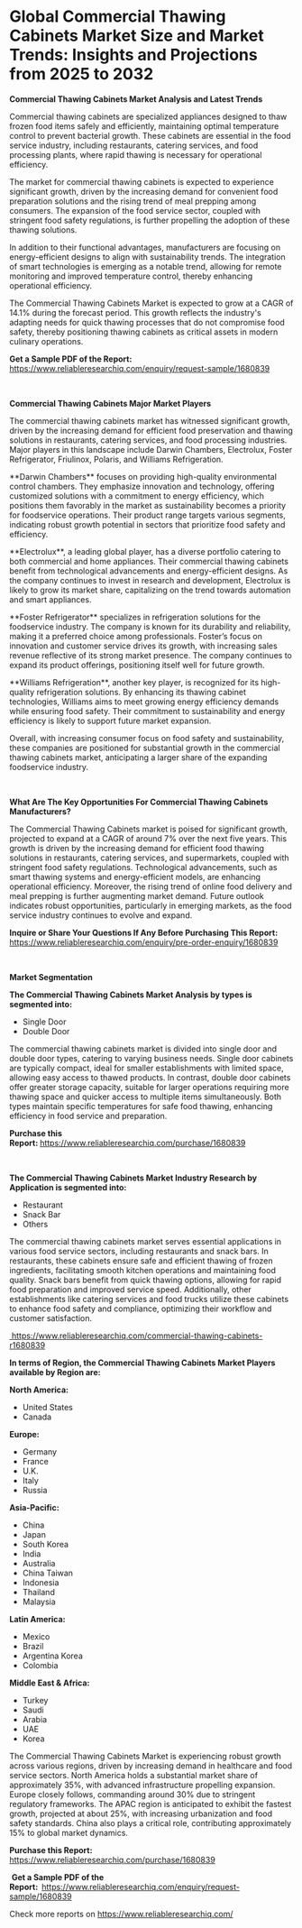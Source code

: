 <p><h1>Global Commercial Thawing Cabinets Market Size and Market Trends: Insights and Projections from 2025 to 2032</h1></p><p><strong>Commercial Thawing Cabinets Market Analysis and Latest Trends</strong></p>
<p><p>Commercial thawing cabinets are specialized appliances designed to thaw frozen food items safely and efficiently, maintaining optimal temperature control to prevent bacterial growth. These cabinets are essential in the food service industry, including restaurants, catering services, and food processing plants, where rapid thawing is necessary for operational efficiency.</p><p>The market for commercial thawing cabinets is expected to experience significant growth, driven by the increasing demand for convenient food preparation solutions and the rising trend of meal prepping among consumers. The expansion of the food service sector, coupled with stringent food safety regulations, is further propelling the adoption of these thawing solutions.</p><p>In addition to their functional advantages, manufacturers are focusing on energy-efficient designs to align with sustainability trends. The integration of smart technologies is emerging as a notable trend, allowing for remote monitoring and improved temperature control, thereby enhancing operational efficiency.</p><p>The Commercial Thawing Cabinets Market is expected to grow at a CAGR of 14.1% during the forecast period. This growth reflects the industry's adapting needs for quick thawing processes that do not compromise food safety, thereby positioning thawing cabinets as critical assets in modern culinary operations.</p></p>
<p><strong>Get a Sample PDF of the Report:&nbsp;</strong> <a href="https://www.reliableresearchiq.com/enquiry/request-sample/1680839?utm_campaign=3200&utm_medium=2&utm_source=Github&utm_content=ia&utm_term=10042025&utm_id=commercial-thawing-cabinets">https://www.reliableresearchiq.com/enquiry/request-sample/1680839</a></p>
<p>&nbsp;</p>
<p><strong>Commercial Thawing Cabinets Major Market Players</strong></p>
<p><p>The commercial thawing cabinets market has witnessed significant growth, driven by the increasing demand for efficient food preservation and thawing solutions in restaurants, catering services, and food processing industries. Major players in this landscape include Darwin Chambers, Electrolux, Foster Refrigerator, Friulinox, Polaris, and Williams Refrigeration.</p><p>**Darwin Chambers** focuses on providing high-quality environmental control chambers. They emphasize innovation and technology, offering customized solutions with a commitment to energy efficiency, which positions them favorably in the market as sustainability becomes a priority for foodservice operations. Their product range targets various segments, indicating robust growth potential in sectors that prioritize food safety and efficiency.</p><p>**Electrolux**, a leading global player, has a diverse portfolio catering to both commercial and home appliances. Their commercial thawing cabinets benefit from technological advancements and energy-efficient designs. As the company continues to invest in research and development, Electrolux is likely to grow its market share, capitalizing on the trend towards automation and smart appliances.</p><p>**Foster Refrigerator** specializes in refrigeration solutions for the foodservice industry. The company is known for its durability and reliability, making it a preferred choice among professionals. Foster’s focus on innovation and customer service drives its growth, with increasing sales revenue reflective of its strong market presence. The company continues to expand its product offerings, positioning itself well for future growth.</p><p>**Williams Refrigeration**, another key player, is recognized for its high-quality refrigeration solutions. By enhancing its thawing cabinet technologies, Williams aims to meet growing energy efficiency demands while ensuring food safety. Their commitment to sustainability and energy efficiency is likely to support future market expansion.</p><p>Overall, with increasing consumer focus on food safety and sustainability, these companies are positioned for substantial growth in the commercial thawing cabinets market, anticipating a larger share of the expanding foodservice industry.</p></p>
<p>&nbsp;</p>
<p><strong>What Are The Key Opportunities For Commercial Thawing Cabinets Manufacturers?</strong></p>
<p><p>The Commercial Thawing Cabinets market is poised for significant growth, projected to expand at a CAGR of around 7% over the next five years. This growth is driven by the increasing demand for efficient food thawing solutions in restaurants, catering services, and supermarkets, coupled with stringent food safety regulations. Technological advancements, such as smart thawing systems and energy-efficient models, are enhancing operational efficiency. Moreover, the rising trend of online food delivery and meal prepping is further augmenting market demand. Future outlook indicates robust opportunities, particularly in emerging markets, as the food service industry continues to evolve and expand.</p></p>
<p><strong>Inquire or Share Your Questions If Any Before Purchasing This Report:</strong> <a href="https://www.reliableresearchiq.com/enquiry/pre-order-enquiry/1680839?utm_campaign=3200&utm_medium=2&utm_source=Github&utm_content=ia&utm_term=10042025&utm_id=commercial-thawing-cabinets">https://www.reliableresearchiq.com/enquiry/pre-order-enquiry/1680839</a></p>
<p>&nbsp;</p>
<p><strong>Market Segmentation</strong></p>
<p><strong>The Commercial Thawing Cabinets Market Analysis by types is segmented into:</strong></p>
<p><ul><li>Single Door</li><li>Double Door</li></ul></p>
<p><p>The commercial thawing cabinets market is divided into single door and double door types, catering to varying business needs. Single door cabinets are typically compact, ideal for smaller establishments with limited space, allowing easy access to thawed products. In contrast, double door cabinets offer greater storage capacity, suitable for larger operations requiring more thawing space and quicker access to multiple items simultaneously. Both types maintain specific temperatures for safe food thawing, enhancing efficiency in food service and preparation.</p></p>
<p><strong>Purchase this Report:&nbsp;</strong><a href="https://www.reliableresearchiq.com/purchase/1680839?utm_campaign=3200&utm_medium=2&utm_source=Github&utm_content=ia&utm_term=10042025&utm_id=commercial-thawing-cabinets">https://www.reliableresearchiq.com/purchase/1680839</a></p>
<p>&nbsp;</p>
<p><strong>The Commercial Thawing Cabinets Market Industry Research by Application is segmented into:</strong></p>
<p><ul><li>Restaurant</li><li>Snack Bar</li><li>Others</li></ul></p>
<p><p>The commercial thawing cabinets market serves essential applications in various food service sectors, including restaurants and snack bars. In restaurants, these cabinets ensure safe and efficient thawing of frozen ingredients, facilitating smooth kitchen operations and maintaining food quality. Snack bars benefit from quick thawing options, allowing for rapid food preparation and improved service speed. Additionally, other establishments like catering services and food trucks utilize these cabinets to enhance food safety and compliance, optimizing their workflow and customer satisfaction.</p></p>
<p><a href="https://www.reliableresearchiq.com/commercial-thawing-cabinets-r1680839?utm_campaign=3200&utm_medium=2&utm_source=Github&utm_content=ia&utm_term=10042025&utm_id=commercial-thawing-cabinets">&nbsp;https://www.reliableresearchiq.com/commercial-thawing-cabinets-r1680839</a></p>
<p><strong>In terms of Region, the Commercial Thawing Cabinets Market Players available by Region are:</strong></p>
<p>
    <p> <strong> North America: </strong>
        <ul>
            <li>United States</li>
            <li>Canada</li>
        </ul>
        </p> 
    <p> <strong> Europe: </strong>
        <ul>
            <li>Germany</li>
            <li>France</li>
            <li>U.K.</li>
            <li>Italy</li>
            <li>Russia</li>
        </ul>
        </p> 
    <p> <strong> Asia-Pacific: </strong>
        <ul>
            <li>China</li>
            <li>Japan</li>
            <li>South Korea</li>
            <li>India</li>
            <li>Australia</li>
            <li>China Taiwan</li>
            <li>Indonesia</li>
            <li>Thailand</li>
            <li>Malaysia</li>
        </ul>
        </p> 
    <p> <strong> Latin America: </strong>
        <ul>
            <li>Mexico</li>
            <li>Brazil</li>
            <li>Argentina Korea</li>
            <li>Colombia</li>
        </ul>
        </p> 
    <p> <strong> Middle East & Africa: </strong>
        <ul>
            <li>Turkey</li>
            <li>Saudi</li>
            <li>Arabia</li>
            <li>UAE</li>
            <li>Korea</li>
        </ul>
    </p>
    </p>
<p><p>The Commercial Thawing Cabinets Market is experiencing robust growth across various regions, driven by increasing demand in healthcare and food service sectors. North America holds a substantial market share of approximately 35%, with advanced infrastructure propelling expansion. Europe closely follows, commanding around 30% due to stringent regulatory frameworks. The APAC region is anticipated to exhibit the fastest growth, projected at about 25%, with increasing urbanization and food safety standards. China also plays a critical role, contributing approximately 15% to global market dynamics.</p></p>
<p><strong>Purchase this Report: </strong><a href="https://www.reliableresearchiq.com/purchase/1680839?utm_campaign=3200&utm_medium=2&utm_source=Github&utm_content=ia&utm_term=10042025&utm_id=commercial-thawing-cabinets">https://www.reliableresearchiq.com/purchase/1680839</a></p>
<p>&nbsp;<strong>Get a Sample PDF of the Report:&nbsp;&nbsp;</strong><a href="https://www.reliableresearchiq.com/enquiry/request-sample/1680839?utm_campaign=3200&utm_medium=2&utm_source=Github&utm_content=ia&utm_term=10042025&utm_id=commercial-thawing-cabinets">https://www.reliableresearchiq.com/enquiry/request-sample/1680839</a></p>
<p><strong></strong></p>
<p>Check more reports on <a href="https://www.reliableresearchiq.com/?utm_campaign=3200&utm_medium=2&utm_source=Github&utm_content=ia&utm_term=10042025&utm_id=commercial-thawing-cabinets">https://www.reliableresearchiq.com/</a></p>